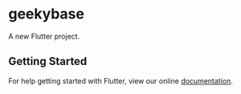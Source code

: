# geekybase

A new Flutter project.

## Getting Started

For help getting started with Flutter, view our online
[documentation](https://flutter.io/).
